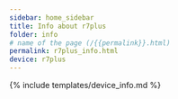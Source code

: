 ```yaml
---
sidebar: home_sidebar
title: Info about r7plus
folder: info
# name of the page (/{{permalink}}.html)
permalink: r7plus_info.html
device: r7plus
---
```

{% include templates/device_info.md %}
